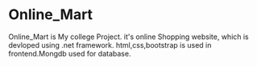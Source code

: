 # Online_Mart
Online_Mart is My college Project. it's online Shopping website, which is devloped using .net framework. html,css,bootstrap is used in frontend.Mongdb used for database.
